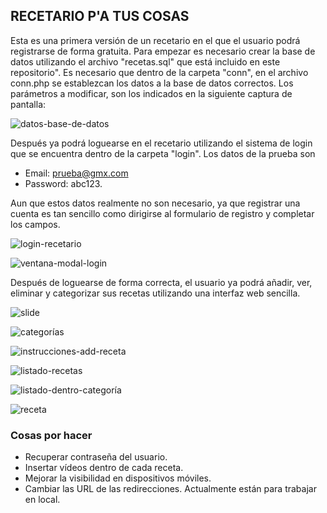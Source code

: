 ## RECETARIO P'A TUS COSAS

Esta es una primera versión de un recetario en el que el usuario podrá registrarse de forma gratuita. 
Para empezar es necesario crear la base de datos utilizando el archivo "recetas.sql" que está incluido en este repositorio". Es necesario que dentro de la carpeta "conn", en el archivo conn.php se establezcan los datos a la base de datos correctos. Los parámetros a modificar, son los indicados en la siguiente captura de pantalla:

![datos-base-de-datos](https://github.com/sapoclay/recetario/assets/6242827/28191c49-96ae-43cc-9325-2626c9d5d43a)

Después ya podrá loguearse en el recetario utilizando el sistema de login que se encuentra dentro de la carpeta "login".
Los datos de la prueba son

- Email: prueba@gmx.com 
- Password: abc123.

Aun que estos datos realmente no son necesario, ya que registrar una cuenta es tan sencillo como dirigirse al formulario de registro y completar los campos.

![login-recetario](https://github.com/sapoclay/recetario/assets/6242827/01d0741a-7fcf-415b-9870-7ac50e129333)

![ventana-modal-login](https://github.com/sapoclay/recetario/assets/6242827/7a0c4642-ff06-4df5-9d59-9e3a4c46dc67)

Después de loguearse de forma correcta, el usuario ya podrá añadir, ver, eliminar y categorizar sus recetas utilizando una interfaz web sencilla.

![slide](https://github.com/sapoclay/recetario/assets/6242827/97570093-d4df-4086-8236-0ba1b056f4ad)

![categorías](https://github.com/sapoclay/recetario/assets/6242827/6fc3145c-9c2e-4d1d-b004-58d0a4122953)

![instrucciones-add-receta](https://github.com/sapoclay/recetario/assets/6242827/72e376a8-f6cd-4586-83b1-37918c58eaeb)

![listado-recetas](https://github.com/sapoclay/recetario/assets/6242827/a7fad833-c141-464a-86ca-c6d87c83e359)

![listado-dentro-categoría](https://github.com/sapoclay/recetario/assets/6242827/4ae17473-df2b-4384-94cc-db2ef2423691)

![receta](https://github.com/sapoclay/recetario/assets/6242827/e52f49f4-e62f-4f67-8d41-56846b9eb4e1)

### Cosas por hacer

- Recuperar contraseña del usuario.
- Insertar vídeos dentro de cada receta.
- Mejorar la visibilidad en dispositivos móviles.
- Cambiar las URL de las redirecciones. Actualmente están para trabajar en local.
